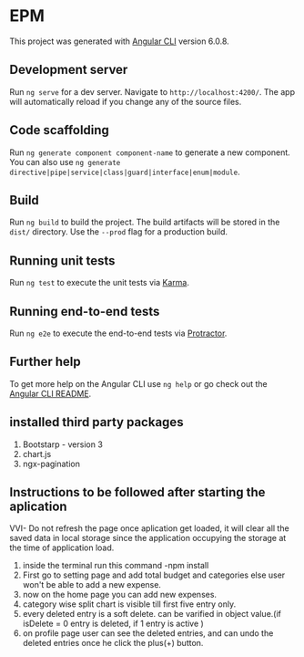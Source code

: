 # EPM

This project was generated with [Angular CLI](https://github.com/angular/angular-cli) version 6.0.8.

## Development server

Run `ng serve` for a dev server. Navigate to `http://localhost:4200/`. The app will automatically reload if you change any of the source files.

## Code scaffolding

Run `ng generate component component-name` to generate a new component. You can also use `ng generate directive|pipe|service|class|guard|interface|enum|module`.

## Build

Run `ng build` to build the project. The build artifacts will be stored in the `dist/` directory. Use the `--prod` flag for a production build.

## Running unit tests

Run `ng test` to execute the unit tests via [Karma](https://karma-runner.github.io).

## Running end-to-end tests

Run `ng e2e` to execute the end-to-end tests via [Protractor](http://www.protractortest.org/).

## Further help

To get more help on the Angular CLI use `ng help` or go check out the [Angular CLI README](https://github.com/angular/angular-cli/blob/master/README.md).

## installed third party packages
1. Bootstarp - version 3
2. chart.js
3. ngx-pagination

## Instructions to be followed after starting the aplication
VVI- Do not refresh the page once aplication get loaded, it will clear all the saved data in local storage
since the application occupying the storage at the time of application load.

1. inside the terminal run this command -npm install
2. First go to setting page and add total budget and categories else user won't be able to add a new expense.
3. now on the home page you can add new expenses.
4. category wise split chart is visible till first five entry only.
5. every deleted entry is a soft delete. can be varified in object value.(if isDelete = 0 entry is deleted, if 1 entry is active )
6. on profile page user can see the deleted entries, and can undo the deleted entries once he click the plus(+) button.


